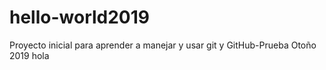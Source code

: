 # hello-world2019
Proyecto inicial para aprender a manejar y usar git y GitHub-Prueba Otoño 2019
hola
